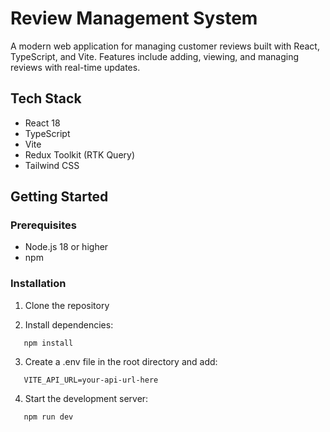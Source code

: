# Review Management System

A modern web application for managing customer reviews built with React, TypeScript, and Vite. Features include adding, viewing, and managing reviews with real-time updates.

## Tech Stack

- React 18
- TypeScript
- Vite
- Redux Toolkit (RTK Query)
- Tailwind CSS

## Getting Started

### Prerequisites

- Node.js 18 or higher
- npm

### Installation

1. Clone the repository

2. Install dependencies:

```
   npm install
```

3. Create a .env file in the root directory and add:

```
   VITE_API_URL=your-api-url-here
```

4. Start the development server:

```
   npm run dev
```
